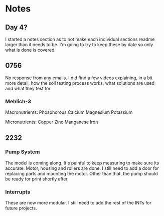 # Notes

## Day 4?

I started a notes section as to not make each individual sections readme larger
than it needs to be. I'm going to try to keep these by date so only what is done
is covered.

## 0756

No response from any emails. I did find a few videos explaining, in a bit
more detail, how the soil testing process works, what solutions are used and
what they test for. 

### Mehlich-3

Macronutrients:
    Phosphorous
    Calcium
    Magnesium
    Potassium

Micronutrients:
    Copper
    Zinc
    Manganese
    Iron

## 2232

### Pump System

The model is coming along. It's painful to keep measuring to make sure its
accurate. Motor, housing and rollers are done. I still need to add a door for
replacing parts and mounting the motor. Other than that, the pump should be
ready for print shortly after. 

### Interrupts

These are now more modular. I still need to add the rest of the INTs for future
projects.
